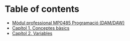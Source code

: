 # Table of contents

* [Mòdul professional MP0485 Programació (DAM/DAW)](book/intro.md)
* [Capítol 1. Conceptes bàsics](book/chapter1.md)
* [Capítol 2. Variables](book/chapter2.md)